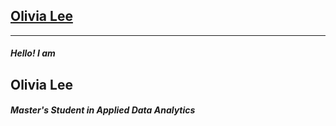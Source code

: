 ## [Olivia Lee](https://oliviajylee.github.io)

***

##### Hello! I am<br/>
## Olivia Lee<br/>
##### Master's Student in Applied Data Analytics
